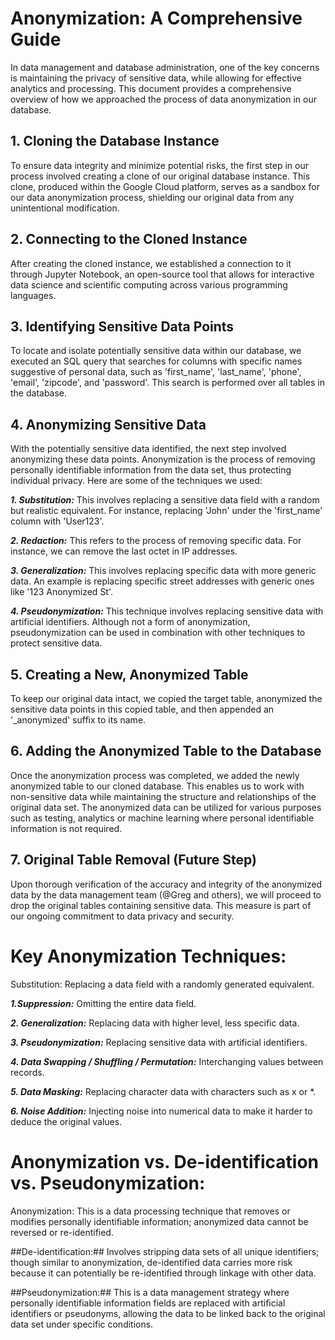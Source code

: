 # **Anonymization: A Comprehensive Guide**
In data management and database administration, one of the key concerns is maintaining the privacy of sensitive data, while allowing for effective analytics and processing. This document provides a comprehensive overview of how we approached the process of data anonymization in our database.

## **1. Cloning the Database Instance**
To ensure data integrity and minimize potential risks, the first step in our process involved creating a clone of our original database instance. This clone, produced within the Google Cloud platform, serves as a sandbox for our data anonymization process, shielding our original data from any unintentional modification.

## **2. Connecting to the Cloned Instance**
After creating the cloned instance, we established a connection to it through Jupyter Notebook, an open-source tool that allows for interactive data science and scientific computing across various programming languages.

## **3. Identifying Sensitive Data Points**
To locate and isolate potentially sensitive data within our database, we executed an SQL query that searches for columns with specific names suggestive of personal data, such as 'first_name', 'last_name', 'phone', 'email', 'zipcode', and 'password'. This search is performed over all tables in the database.

## **4. Anonymizing Sensitive Data**
With the potentially sensitive data identified, the next step involved anonymizing these data points. Anonymization is the process of removing personally identifiable information from the data set, thus protecting individual privacy. Here are some of the techniques we used:

***1. Substitution:*** This involves replacing a sensitive data field with a random but realistic equivalent. For instance, replacing 'John' under the 'first_name' column with 'User123'.

***2. Redaction:*** This refers to the process of removing specific data. For instance, we can remove the last octet in IP addresses.

***3. Generalization:*** This involves replacing specific data with more generic data. An example is replacing specific street addresses with generic ones like '123 Anonymized St'.

***4. Pseudonymization:*** This technique involves replacing sensitive data with artificial identifiers. Although not a form of anonymization, pseudonymization can be used in combination with other techniques to protect sensitive data.

## **5. Creating a New, Anonymized Table**
To keep our original data intact, we copied the target table, anonymized the sensitive data points in this copied table, and then appended an '_anonymized' suffix to its name.

## **6. Adding the Anonymized Table to the Database**
Once the anonymization process was completed, we added the newly anonymized table to our cloned database. This enables us to work with non-sensitive data while maintaining the structure and relationships of the original data set. The anonymized data can be utilized for various purposes such as testing, analytics or machine learning where personal identifiable information is not required.

## **7. Original Table Removal (Future Step)**
Upon thorough verification of the accuracy and integrity of the anonymized data by the data management team (@Greg and others), we will proceed to drop the original tables containing sensitive data. This measure is part of our ongoing commitment to data privacy and security.

# **Key Anonymization Techniques:**
Substitution: Replacing a data field with a randomly generated equivalent.

***1.Suppression:*** Omitting the entire data field.

***2. Generalization:*** Replacing data with higher level, less specific data.

***3. Pseudonymization:*** Replacing sensitive data with artificial identifiers.

***4. Data Swapping / Shuffling / Permutation:*** Interchanging values between records.

***5. Data Masking:*** Replacing character data with characters such as x or *.

***6. Noise Addition:*** Injecting noise into numerical data to make it harder to deduce the original values.

# **Anonymization vs. De-identification vs. Pseudonymization:**
Anonymization: This is a data processing technique that removes or modifies personally identifiable information; anonymized data cannot be reversed or re-identified.

##De-identification:## Involves stripping data sets of all unique identifiers; though similar to anonymization, de-identified data carries more risk because it can potentially be re-identified through linkage with other data.

##Pseudonymization:## This is a data management strategy where personally identifiable information fields are replaced with artificial identifiers or pseudonyms, allowing the data to be linked back to the original data set under specific conditions.

